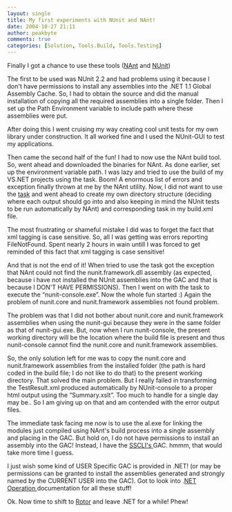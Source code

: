 ```yaml
---
layout: single
title: My first experiments with NUnit and NAnt!
date: 2004-10-27 21:11
author: peakbyte
comments: true
categories: [Solution, Tools.Build, Tools.Testing]
---
```

Finally I got a chance to use these tools (<a href="http://nant.sourceforge.net/">NAnt</a> and <a href="http://www.nunit.org/">NUnit</a>)

The first to be used was NUnit 2.2 and had problems using it because I don't have permissions to install any assemblies into the .NET 1.1 Global Assembly Cache. So, I had to obtain the source and did the manual installation of copying all the required assemblies into a single folder. Then I set up the Path Environment variable to include path where these assemblies were put.

After doing this I went cruising my way creating cool unit tests for my own library under construction. It all worked fine and I used the NUnit-GUI to test my applications.

Then came the second half of the fun! I had to now use the NAnt build tool. So, went ahead and downloaded the binaries for NAnt. As done earlier, set up the environment variable path. I was lazy and tried to use the build of my VS.NET projects using the task. Boom! A enormous list of errors and exception finally thrown at me by the NAnt utility. Now, I did not want to use the <a href="http://nant.sourceforge.net/help/tasks/">task</a> and went ahead to create my own directory structure (deciding where each output should go into and also keeping in mind the NUnit tests to be run automatically by NAnt) and corresponding task in my build.xml file.

The most frustrating or shameful mistake I did was to forget the fact that xml tagging is case sensitive. So, all I was getting was errors reporting FileNotFound. Spent nearly 2 hours in wain untill I was forced to get reminded of this fact that xml tagging is case sensitive!

And that is not the end of it! When tried to use the task got the exception that NAnt could not find the nunit.framework.dll assembly (as expected, because i have not installed the NUnit assemblies into the GAC and that is because I DON'T HAVE PERMISSIONS). Then I went on with the task to execute the “nunit-console.exe”. Now the whole fun started :) Again the problem of nunit.core and nunit.framework assemblies not found problem.

The problem was that I did not bother about nunit.core and nunit.framework assemblies when using the nunit-gui because they were in the same folder as that of nunit-gui.exe. But, now when I run nunit-console, the present working directory will be the location where the build file is present and thus nunit-console cannot find the nunit.core and nunit.framework assemblies.

So, the only solution left for me was to copy the nunit.core and nunit.framework assemblies from the installed folder (the path is hard coded in the build file; I do not like to do that) to the present working directory. That solved the main problem. But I really failed in transforming the TestResult.xml produced automatically by NUnit-console to a proper html output using the “Summary.xslt”. Too much to handle for a single day may be.. So I am giving up on that and am contended with the error output files.

The immediate task facing me now is to use the al.exe for linking the modules just compiled using NAnt's build process into a single assembly and placing in the GAC. But hold on, I do not have permissions to install an assembly into the GAC! Instead, I have the <a href="http://sharedsourcecli.sscli.net/">SSCLI's </a>GAC. hmmm, that would take more time I guess.

I just wish some kind of USER Specific GAC is provided in .NET! (or may be permissions can be granted to install the assemblies generated and strongly named by the CURRENT USER into the GAC). Got to look into .<a href="http://www.microsoft.com/technet/itsolutions/net/maintain/opnetapp.mspx">NET Operation </a>documentation for all these stuff!

Ok. Now time to shift to <a href="http://sharedsourcecli.sscli.net/">Rotor</a> and leave .NET for a while! Phew!
